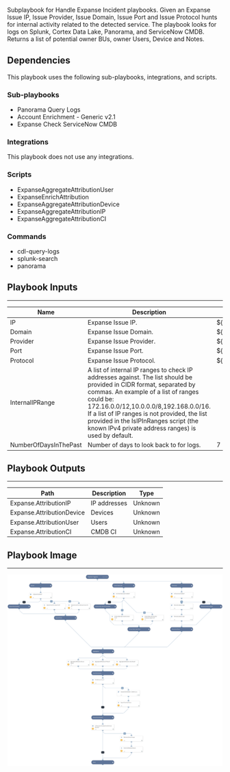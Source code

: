 Subplaybook for Handle Expanse Incident playbooks. Given an Expanse Issue IP, Issue Provider, Issue Domain, Issue Port and Issue Protocol hunts for internal activity related to the detected service. The playbook looks for logs on Splunk, Cortex Data Lake, Panorama, and ServiceNow CMDB. Returns a list of potential owner BUs, owner Users, Device and Notes.


## Dependencies
This playbook uses the following sub-playbooks, integrations, and scripts.

### Sub-playbooks
* Panorama Query Logs
* Account Enrichment - Generic v2.1
* Expanse Check ServiceNow CMDB

### Integrations
This playbook does not use any integrations.

### Scripts
* ExpanseAggregateAttributionUser
* ExpanseEnrichAttribution
* ExpanseAggregateAttributionDevice
* ExpanseAggregateAttributionIP
* ExpanseAggregateAttributionCI

### Commands
* cdl-query-logs
* splunk-search
* panorama

## Playbook Inputs
---

| **Name** | **Description** | **Default Value** | **Required** |
| --- | --- | --- | --- |
| IP | Expanse Issue IP. | ${incident.expanseip} | Required |
| Domain | Expanse Issue Domain. | ${incident.expansedomain} | Optional |
| Provider | Expanse Issue Provider. | ${incident.expanseprovider} | Optional |
| Port | Expanse Issue Port. | ${incident.expanseport} | Required |
| Protocol | Expanse Issue Protocol. | ${incident.expanseprotocol} | Required |
| InternalIPRange | A list of internal IP ranges to check IP addresses against. The list should be provided in CIDR format, separated by commas. An example of a list of ranges could be: 172.16.0.0/12,10.0.0.0/8,192.168.0.0/16. If a list of IP ranges is not provided, the list provided in the IsIPInRanges script \(the known IPv4 private address ranges\) is used by default. |  | Optional |
| NumberOfDaysInThePast | Number of days to look back to for logs. | 7 | Optional |

## Playbook Outputs
---

| **Path** | **Description** | **Type** |
| --- | --- | --- |
| Expanse.AttributionIP | IP addresses | Unknown |
| Expanse.AttributionDevice | Devices | Unknown |
| Expanse.AttributionUser | Users | Unknown |
| Expanse.AttributionCI | CMDB CI | Unknown |

## Playbook Image
---
![Expanse Attribution](https://raw.githubusercontent.com/demisto/content/d0830e20f52f390a75c5ac3752f52c9df7ab77f1/Packs/ExpanseV2/doc_files/Expanse_Attribution.png)